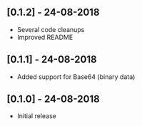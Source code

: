 ## [0.1.2] - 24-08-2018
* Several code cleanups
* Improved README

## [0.1.1] - 24-08-2018
* Added support for Base64 (binary data)

## [0.1.0] - 24-08-2018
* Initial release

